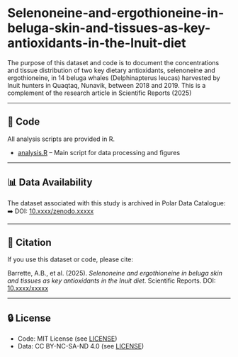 # Selenoneine-and-ergothioneine-in-beluga-skin-and-tissues-as-key-antioxidants-in-the-Inuit-diet
The purpose of this dataset and code is to document the concentrations and tissue distribution of two key dietary antioxidants, selenoneine and ergothioneine, in 14 beluga whales (Delphinapterus leucas) harvested by Inuit hunters in Quaqtaq, Nunavik, between 2018 and 2019. This is a complement of the research article in Scientific Reports (2025)

---
## 📂 Code
All analysis scripts are provided in R.  
- [analysis.R](./analysis.R) – Main script for data processing and figures  

---

## 📊 Data Availability
The dataset associated with this study is archived in Polar Data Catalogue:  
➡️ DOI: [10.xxxx/zenodo.xxxxx](https://doi.org/10.xxxx/zenodo.xxxxx) 

---

## 📖 Citation
If you use this dataset or code, please cite:  

Barrette, A.B., et al. (2025). *Selenoneine and ergothioneine in beluga skin and tissues as key antioxidants in the Inuit diet*. Scientific Reports. DOI: [10.xxxx/xxxxx](https://doi.org/10.xxxx/xxxxx)  

---

## 🔒 License
- Code: MIT License (see [LICENSE](./LICENSE))  
- Data: CC BY-NC-SA-ND 4.0 (see [LICENSE](./LICENSE))  
